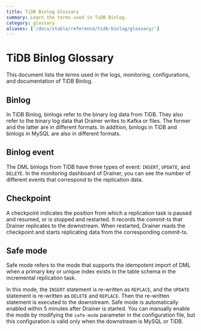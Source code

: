 ```yaml
---
title: TiDB Binlog Glossary
summary: Learn the terms used in TiDB Binlog.
category: glossary
aliases: ['/docs/stable/reference/tidb-binlog/glossary/']
---
```


# TiDB Binlog Glossary

This document lists the terms used in the logs, monitoring, configurations, and documentation of TiDB Binlog.

## Binlog

In TiDB Binlog, binlogs refer to the binary log data from TiDB. They also refer to the binary log data that Drainer writes to Kafka or files. The former and the latter are in different formats. In addition, binlogs in TiDB and binlogs in MySQL are also in different formats.

## Binlog event

The DML binlogs from TiDB have three types of event: `INSERT`, `UPDATE`, and `DELETE`. In the monitoring dashboard of Drainer, you can see the number of different events that correspond to the replication data.

## Checkpoint

A checkpoint indicates the position from which a replication task is paused and resumed, or is stopped and restarted. It records the commit-ts that Drainer replicates to the downstream. When restarted, Drainer reads the checkpoint and starts replicating data from the corresponding commit-ts.

## Safe mode

Safe mode refers to the mode that supports the idempotent import of DML when a primary key or unique index exists in the table schema in the incremental replication task.

In this mode, the `INSERT` statement is re-written as `REPLACE`, and the `UPDATE` statement is re-written as `DELETE` and `REPLACE`. Then the re-written statement is executed to the downstream. Safe mode is automatically enabled within 5 minutes after Drainer is started. You can manually enable the mode by modifying the `safe-mode` parameter in the configuration file, but this configuration is valid only when the downstream is MySQL or TiDB.
